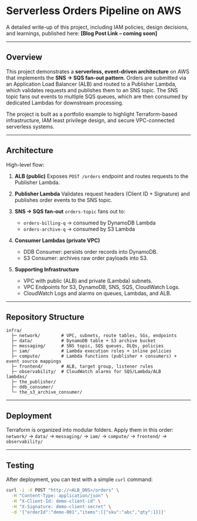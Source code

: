 # Serverless Orders Pipeline on AWS

A detailed write-up of this project, including IAM policies, design decisions, and learnings, published here: **\[Blog Post Link – coming soon]**

---

## Overview

This project demonstrates a **serverless, event-driven architecture** on AWS that implements the **SNS → SQS fan-out pattern**. Orders are submitted via an Application Load Balancer (ALB) and routed to a Publisher Lambda, which validates requests and publishes them to an SNS topic. The SNS topic fans out events to multiple SQS queues, which are then consumed by dedicated Lambdas for downstream processing.

The project is built as a portfolio example to highlight Terraform-based infrastructure, IAM least privilege design, and secure VPC-connected serverless systems.

---

## Architecture

High-level flow:

1. **ALB (public)**
   Exposes `POST /orders` endpoint and routes requests to the Publisher Lambda.

2. **Publisher Lambda**
   Validates request headers (Client ID + Signature) and publishes order events to the SNS topic.

3. **SNS → SQS fan-out**
   `orders-topic` fans out to:

   * `orders-billing-q` → consumed by DynamoDB Lambda
   * `orders-archive-q` → consumed by S3 Lambda

4. **Consumer Lambdas (private VPC)**

   * DDB Consumer: persists order records into DynamoDB.
   * S3 Consumer: archives raw order payloads into S3.

5. **Supporting Infrastructure**

   * VPC with public (ALB) and private (Lambda) subnets.
   * VPC Endpoints for S3, DynamoDB, SNS, SQS, CloudWatch Logs.
   * CloudWatch Logs and alarms on queues, Lambdas, and ALB.


---

## Repository Structure

```
infra/
  ├─ network/        # VPC, subnets, route tables, SGs, endpoints
  ├─ data/           # DynamoDB table + S3 archive bucket
  ├─ messaging/      # SNS topic, SQS queues, DLQs, policies
  ├─ iam/            # Lambda execution roles + inline policies
  ├─ compute/        # Lambda functions (publisher + consumers) + event source mappings
  ├─ frontend/       # ALB, target group, listener rules
  ├─ observability/  # CloudWatch alarms for SQS/Lambda/ALB
lambdas/
  ├─ the_publisher/
  ├─ ddb_consumer/
  └─ the_s3_archive_consumer/
```

---

## Deployment

Terraform is organized into modular folders. Apply them in this order:
`network/` → `data/` → `messaging/` → `iam/` → `compute/` → `frontend/` → `observability/`

---

## Testing

After deployment, you can test with a simple `curl` command:

```bash
curl -i -X POST "http://<ALB_DNS>/orders" \
  -H "Content-Type: application/json" \
  -H "X-Client-Id: demo-client-id" \
  -H "X-Signature: demo-client-secret" \
  -d '{"orderId":"demo-001","items":[{"sku":"abc","qty":1}]}'
```
